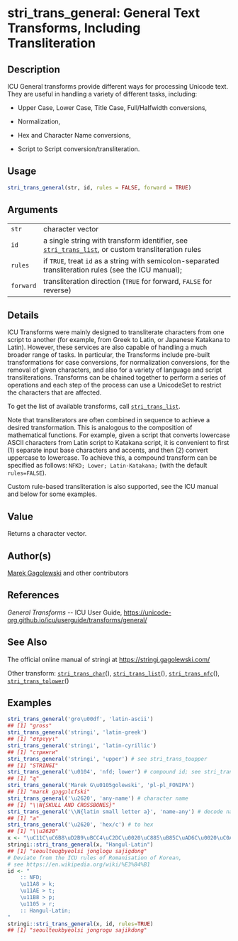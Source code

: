 # stri\_trans\_general: General Text Transforms, Including Transliteration

## Description

<span class="pkg">ICU</span> General transforms provide different ways for processing Unicode text. They are useful in handling a variety of different tasks, including:

-   Upper Case, Lower Case, Title Case, Full/Halfwidth conversions,

-   Normalization,

-   Hex and Character Name conversions,

-   Script to Script conversion/transliteration.

## Usage

```r
stri_trans_general(str, id, rules = FALSE, forward = TRUE)
```

## Arguments

|           |                                                                                                                                                               |
|-----------|---------------------------------------------------------------------------------------------------------------------------------------------------------------|
| `str`     | character vector                                                                                                                                              |
| `id`      | a single string with transform identifier, see [`stri_trans_list`](https://stringi.gagolewski.com/rapi/stri_trans_list.html), or custom transliteration rules |
| `rules`   | if `TRUE`, treat `id` as a string with semicolon-separated transliteration rules (see the <span class="pkg">ICU</span> manual);                               |
| `forward` | transliteration direction (`TRUE` for forward, `FALSE` for reverse)                                                                                           |

## Details

<span class="pkg">ICU</span> Transforms were mainly designed to transliterate characters from one script to another (for example, from Greek to Latin, or Japanese Katakana to Latin). However, these services are also capable of handling a much broader range of tasks. In particular, the Transforms include pre-built transformations for case conversions, for normalization conversions, for the removal of given characters, and also for a variety of language and script transliterations. Transforms can be chained together to perform a series of operations and each step of the process can use a UnicodeSet to restrict the characters that are affected.

To get the list of available transforms, call [`stri_trans_list`](https://stringi.gagolewski.com/rapi/stri_trans_list.html).

Note that transliterators are often combined in sequence to achieve a desired transformation. This is analogous to the composition of mathematical functions. For example, given a script that converts lowercase ASCII characters from Latin script to Katakana script, it is convenient to first (1) separate input base characters and accents, and then (2) convert uppercase to lowercase. To achieve this, a compound transform can be specified as follows: `NFKD; Lower; Latin-Katakana;` (with the default `rules=FALSE`).

Custom rule-based transliteration is also supported, see the <span class="pkg">ICU</span> manual and below for some examples.

## Value

Returns a character vector.

## Author(s)

[Marek Gagolewski](https://www.gagolewski.com/) and other contributors

## References

*General Transforms* -- ICU User Guide, <https://unicode-org.github.io/icu/userguide/transforms/general/>

## See Also

The official online manual of <span class="pkg">stringi</span> at <https://stringi.gagolewski.com/>

Other transform: [`stri_trans_char`](https://stringi.gagolewski.com/rapi/stri_trans_char.html)(), [`stri_trans_list`](https://stringi.gagolewski.com/rapi/stri_trans_list.html)(), [`stri_trans_nfc`](https://stringi.gagolewski.com/rapi/stri_trans_nfc.html)(), [`stri_trans_tolower`](https://stringi.gagolewski.com/rapi/stri_trans_tolower.html)()

## Examples




```r
stri_trans_general('gro\u00df', 'latin-ascii')
## [1] "gross"
stri_trans_general('stringi', 'latin-greek')
## [1] "στριγγι"
stri_trans_general('stringi', 'latin-cyrillic')
## [1] "стринги"
stri_trans_general('stringi', 'upper') # see stri_trans_toupper
## [1] "STRINGI"
stri_trans_general('\u0104', 'nfd; lower') # compound id; see stri_trans_nfd
## [1] "ą"
stri_trans_general('Marek G\u0105golewski', 'pl-pl_FONIPA')
## [1] "marɛk ɡɔŋɡɔlɛfski"
stri_trans_general('\u2620', 'any-name') # character name
## [1] "\\N{SKULL AND CROSSBONES}"
stri_trans_general('\\N{latin small letter a}', 'name-any') # decode name
## [1] "a"
stri_trans_general('\u2620', 'hex/c') # to hex
## [1] "\\u2620"
x <- "\uC11C\uC6B8\uD2B9\uBCC4\uC2DC\u0020\uC885\uB85C\uAD6C\u0020\uC0AC\uC9C1\uB3D9"
stringi::stri_trans_general(x, "Hangul-Latin")
## [1] "seoulteugbyeolsi jonglogu sajigdong"
# Deviate from the ICU rules of Romanisation of Korean,
# see https://en.wikipedia.org/wiki/%E3%84%B1
id <- "
    :: NFD;
    \u11A8 > k;
    \u11AE > t;
    \u11B8 > p;
    \u1105 > r;
    :: Hangul-Latin;
"
stringi::stri_trans_general(x, id, rules=TRUE)
## [1] "seoulteukbyeolsi jongrogu sajikdong"
```
